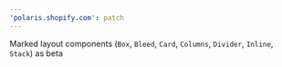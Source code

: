 ```yaml
---
'polaris.shopify.com': patch
---
```


Marked layout components (`Box`, `Bleed`, `Card`, `Columns`, `Divider`, `Inline`, `Stack`) as beta

